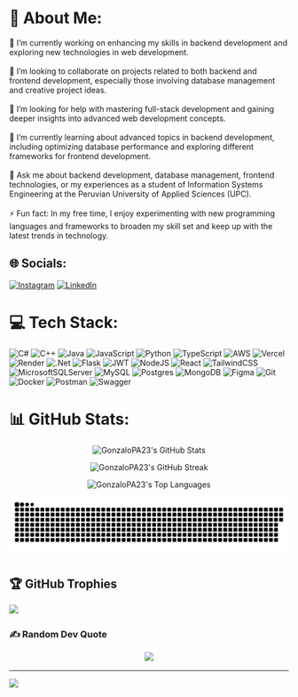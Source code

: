 # 💫 About Me:
🔭 I’m currently working on enhancing my skills in backend development and exploring new technologies in web development.<br><br>👯 I’m looking to collaborate on projects related to both backend and frontend development, especially those involving database management and creative project ideas.<br><br>🤝 I’m looking for help with mastering full-stack development and gaining deeper insights into advanced web development concepts.<br><br>🌱 I’m currently learning about advanced topics in backend development, including optimizing database performance and exploring different frameworks for frontend development.<br><br>💬 Ask me about backend development, database management, frontend technologies, or my experiences as a student of Information Systems Engineering at the Peruvian University of Applied Sciences (UPC).<br><br>⚡ Fun fact: In my free time, I enjoy experimenting with new programming languages and frameworks to broaden my skill set and keep up with the latest trends in technology.


## 🌐 Socials:
[![Instagram](https://img.shields.io/badge/Instagram-%23E4405F.svg?logo=Instagram&logoColor=white)](https://instagram.com/gonzalo.amaya23) [![LinkedIn](https://img.shields.io/badge/LinkedIn-%230077B5.svg?logo=linkedin&logoColor=white)](https://linkedin.com/in/in/gonzalopa23) 

# 💻 Tech Stack:
![C#](https://img.shields.io/badge/c%23-%23239120.svg?style=for-the-badge&logo=csharp&logoColor=white) ![C++](https://img.shields.io/badge/c++-%2300599C.svg?style=for-the-badge&logo=c%2B%2B&logoColor=white) ![Java](https://img.shields.io/badge/java-%23ED8B00.svg?style=for-the-badge&logo=openjdk&logoColor=white) ![JavaScript](https://img.shields.io/badge/javascript-%23323330.svg?style=for-the-badge&logo=javascript&logoColor=%23F7DF1E) ![Python](https://img.shields.io/badge/python-3670A0?style=for-the-badge&logo=python&logoColor=ffdd54) ![TypeScript](https://img.shields.io/badge/typescript-%23007ACC.svg?style=for-the-badge&logo=typescript&logoColor=white) ![AWS](https://img.shields.io/badge/AWS-%23FF9900.svg?style=for-the-badge&logo=amazon-aws&logoColor=white) ![Vercel](https://img.shields.io/badge/vercel-%23000000.svg?style=for-the-badge&logo=vercel&logoColor=white) ![Render](https://img.shields.io/badge/Render-%46E3B7.svg?style=for-the-badge&logo=render&logoColor=white) ![.Net](https://img.shields.io/badge/.NET-5C2D91?style=for-the-badge&logo=.net&logoColor=white) ![Flask](https://img.shields.io/badge/flask-%23000.svg?style=for-the-badge&logo=flask&logoColor=white) ![JWT](https://img.shields.io/badge/JWT-black?style=for-the-badge&logo=JSON%20web%20tokens) ![NodeJS](https://img.shields.io/badge/node.js-6DA55F?style=for-the-badge&logo=node.js&logoColor=white) ![React](https://img.shields.io/badge/react-%2320232a.svg?style=for-the-badge&logo=react&logoColor=%2361DAFB) ![TailwindCSS](https://img.shields.io/badge/tailwindcss-%2338B2AC.svg?style=for-the-badge&logo=tailwind-css&logoColor=white) ![MicrosoftSQLServer](https://img.shields.io/badge/Microsoft%20SQL%20Server-CC2927?style=for-the-badge&logo=microsoft%20sql%20server&logoColor=white) ![MySQL](https://img.shields.io/badge/mysql-4479A1.svg?style=for-the-badge&logo=mysql&logoColor=white) ![Postgres](https://img.shields.io/badge/postgres-%23316192.svg?style=for-the-badge&logo=postgresql&logoColor=white) ![MongoDB](https://img.shields.io/badge/MongoDB-%234ea94b.svg?style=for-the-badge&logo=mongodb&logoColor=white) ![Figma](https://img.shields.io/badge/figma-%23F24E1E.svg?style=for-the-badge&logo=figma&logoColor=white) ![Git](https://img.shields.io/badge/git-%23F05033.svg?style=for-the-badge&logo=git&logoColor=white) ![Docker](https://img.shields.io/badge/docker-%230db7ed.svg?style=for-the-badge&logo=docker&logoColor=white) ![Postman](https://img.shields.io/badge/Postman-FF6C37?style=for-the-badge&logo=postman&logoColor=white) ![Swagger](https://img.shields.io/badge/-Swagger-%23Clojure?style=for-the-badge&logo=swagger&logoColor=white)
# 📊 GitHub Stats:

<p align="center">
    <img src="https://github-readme-stats.vercel.app/api?username=GonzaloPA23&theme=dark&hide_border=false&include_all_commits=false&count_private=false" alt="GonzaloPA23's GitHub Stats" />
</p>

<p align="center">
    <img src="https://github-readme-streak-stats.herokuapp.com/?user=GonzaloPA23&theme=dark&hide_border=false" alt="GonzaloPA23's GitHub Streak" />
</p>

<p align="center">
    <img src="https://github-readme-stats.vercel.app/api/top-langs/?username=GonzaloPA23&theme=dark&hide_border=false&include_all_commits=false&count_private=false&layout=compact" alt="GonzaloPA23's Top Languages" />
</p>

<p align="center">
 <img width="1000" src="assets/github-snake.svg" alt="snake"/>
</p>

## 🏆 GitHub Trophies
![](https://github-profile-trophy.vercel.app/?username=GonzaloPA23&theme=juicyfresh&no-frame=false&no-bg=false&margin-w=4)

### ✍️ Random Dev Quote

<p align="center">
    <img src="https://quotes-github-readme.vercel.app/api?type=horizontal&theme=merko" />
</p>

---
[![](https://visitcount.itsvg.in/api?id=GonzaloPA23&icon=0&color=3)](https://visitcount.itsvg.in)

<!-- Proudly created with GPRM ( https://gprm.itsvg.in ) -->
